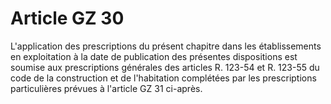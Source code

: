 # Article GZ 30

L'application des prescriptions du présent chapitre dans les établissements en exploitation à la date de publication des présentes dispositions est soumise aux prescriptions générales des articles R. 123-54 et R. 123-55 du code de la construction et de l'habitation complétées par les prescriptions particulières prévues à l'article GZ 31 ci-après.
